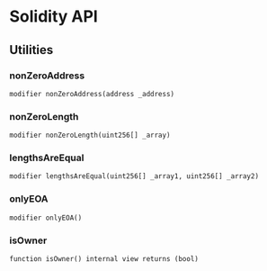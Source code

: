 # Solidity API

## Utilities

### nonZeroAddress

```solidity
modifier nonZeroAddress(address _address)
```

### nonZeroLength

```solidity
modifier nonZeroLength(uint256[] _array)
```

### lengthsAreEqual

```solidity
modifier lengthsAreEqual(uint256[] _array1, uint256[] _array2)
```

### onlyEOA

```solidity
modifier onlyEOA()
```

### isOwner

```solidity
function isOwner() internal view returns (bool)
```

